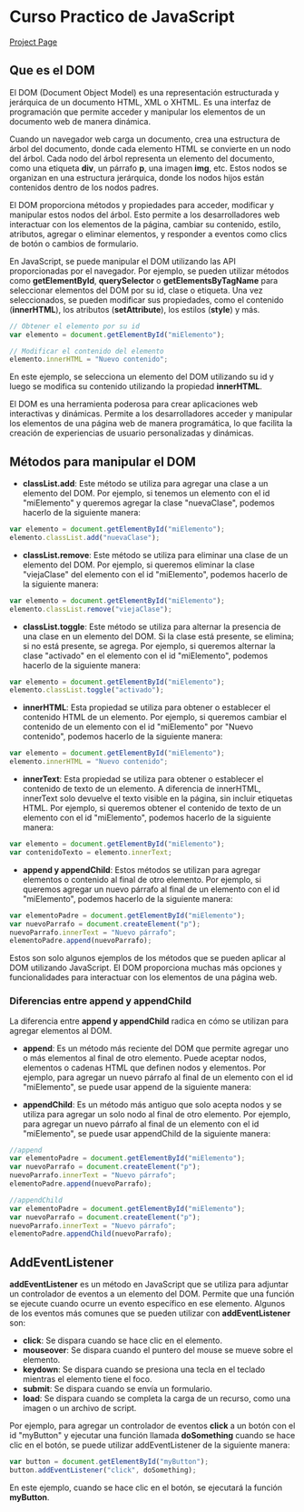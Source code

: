 # Curso Practico de JavaScript

[Project Page](https://astonishing-kleicha-8af2fb.netlify.app/)

## Que es el DOM

El DOM (Document Object Model) es una representación estructurada y jerárquica de un documento HTML, XML o XHTML. Es una interfaz de programación que permite acceder y manipular los elementos de un documento web de manera dinámica.

Cuando un navegador web carga un documento, crea una estructura de árbol del documento, donde cada elemento HTML se convierte en un nodo del árbol. Cada nodo del árbol representa un elemento del documento, como una etiqueta **div**, un párrafo **p**, una imagen **img**, etc. Estos nodos se organizan en una estructura jerárquica, donde los nodos hijos están contenidos dentro de los nodos padres.

El DOM proporciona métodos y propiedades para acceder, modificar y manipular estos nodos del árbol. Esto permite a los desarrolladores web interactuar con los elementos de la página, cambiar su contenido, estilo, atributos, agregar o eliminar elementos, y responder a eventos como clics de botón o cambios de formulario.

En JavaScript, se puede manipular el DOM utilizando las API proporcionadas por el navegador. Por ejemplo, se pueden utilizar métodos como **getElementById**, **querySelector** o **getElementsByTagName** para seleccionar elementos del DOM por su id, clase o etiqueta. Una vez seleccionados, se pueden modificar sus propiedades, como el contenido (**innerHTML**), los atributos (**setAttribute**), los estilos (**style**) y más.

```js
// Obtener el elemento por su id
var elemento = document.getElementById("miElemento");

// Modificar el contenido del elemento
elemento.innerHTML = "Nuevo contenido";
```

En este ejemplo, se selecciona un elemento del DOM utilizando su id y luego se modifica su contenido utilizando la propiedad **innerHTML**.

El DOM es una herramienta poderosa para crear aplicaciones web interactivas y dinámicas. Permite a los desarrolladores acceder y manipular los elementos de una página web de manera programática, lo que facilita la creación de experiencias de usuario personalizadas y dinámicas.

## Métodos para manipular el DOM

- **classList.add**: Este método se utiliza para agregar una clase a un elemento del DOM. Por ejemplo, si tenemos un elemento con el id "miElemento" y queremos agregar la clase "nuevaClase", podemos hacerlo de la siguiente manera:

```js
var elemento = document.getElementById("miElemento");
elemento.classList.add("nuevaClase");
```

- **classList.remove**: Este método se utiliza para eliminar una clase de un elemento del DOM. Por ejemplo, si queremos eliminar la clase "viejaClase" del elemento con el id "miElemento", podemos hacerlo de la siguiente manera:

```js
var elemento = document.getElementById("miElemento");
elemento.classList.remove("viejaClase");
```

- **classList.toggle**: Este método se utiliza para alternar la presencia de una clase en un elemento del DOM. Si la clase está presente, se elimina; si no está presente, se agrega. Por ejemplo, si queremos alternar la clase "activado" en el elemento con el id "miElemento", podemos hacerlo de la siguiente manera:

```js
var elemento = document.getElementById("miElemento");
elemento.classList.toggle("activado");
```

- **innerHTML**: Esta propiedad se utiliza para obtener o establecer el contenido HTML de un elemento. Por ejemplo, si queremos cambiar el contenido de un elemento con el id "miElemento" por "Nuevo contenido", podemos hacerlo de la siguiente manera:

```js
var elemento = document.getElementById("miElemento");
elemento.innerHTML = "Nuevo contenido";
```

- **innerText**: Esta propiedad se utiliza para obtener o establecer el contenido de texto de un elemento. A diferencia de innerHTML, innerText solo devuelve el texto visible en la página, sin incluir etiquetas HTML. Por ejemplo, si queremos obtener el contenido de texto de un elemento con el id "miElemento", podemos hacerlo de la siguiente manera:

```js
var elemento = document.getElementById("miElemento");
var contenidoTexto = elemento.innerText;
```

- **append y appendChild**: Estos métodos se utilizan para agregar elementos o contenido al final de otro elemento. Por ejemplo, si queremos agregar un nuevo párrafo al final de un elemento con el id "miElemento", podemos hacerlo de la siguiente manera:

```js
var elementoPadre = document.getElementById("miElemento");
var nuevoParrafo = document.createElement("p");
nuevoParrafo.innerText = "Nuevo párrafo";
elementoPadre.append(nuevoParrafo);
```

Estos son solo algunos ejemplos de los métodos que se pueden aplicar al DOM utilizando JavaScript. El DOM proporciona muchas más opciones y funcionalidades para interactuar con los elementos de una página web.

### Diferencias entre append y appendChild

La diferencia entre **append y appendChild** radica en cómo se utilizan para agregar elementos al DOM.

- **append**: Es un método más reciente del DOM que permite agregar uno o más elementos al final de otro elemento. Puede aceptar nodos, elementos o cadenas HTML que definen nodos y elementos. Por ejemplo, para agregar un nuevo párrafo al final de un elemento con el id "miElemento", se puede usar append de la siguiente manera:

- **appendChild**: Es un método más antiguo que solo acepta nodos y se utiliza para agregar un solo nodo al final de otro elemento. Por ejemplo, para agregar un nuevo párrafo al final de un elemento con el id "miElemento", se puede usar appendChild de la siguiente manera:

```js
//append
var elementoPadre = document.getElementById("miElemento");
var nuevoParrafo = document.createElement("p");
nuevoParrafo.innerText = "Nuevo párrafo";
elementoPadre.append(nuevoParrafo);

//appendChild
var elementoPadre = document.getElementById("miElemento");
var nuevoParrafo = document.createElement("p");
nuevoParrafo.innerText = "Nuevo párrafo";
elementoPadre.appendChild(nuevoParrafo);
```

## AddEventListener

**addEventListener** es un método en JavaScript que se utiliza para adjuntar un controlador de eventos a un elemento del DOM. Permite que una función se ejecute cuando ocurre un evento específico en ese elemento. Algunos de los eventos más comunes que se pueden utilizar con **addEventListener** son:

- **click**: Se dispara cuando se hace clic en el elemento.
- **mouseover**: Se dispara cuando el puntero del mouse se mueve sobre el elemento.
- **keydown**: Se dispara cuando se presiona una tecla en el teclado mientras el elemento tiene el foco.
- **submit**: Se dispara cuando se envía un formulario.
- **load**: Se dispara cuando se completa la carga de un recurso, como una imagen o un archivo de script.

Por ejemplo, para agregar un controlador de eventos **click** a un botón con el id "myButton" y ejecutar una función llamada **doSomething** cuando se hace clic en el botón, se puede utilizar addEventListener de la siguiente manera:

```js
var button = document.getElementById("myButton");
button.addEventListener("click", doSomething);
```

En este ejemplo, cuando se hace clic en el botón, se ejecutará la función **myButton**.
